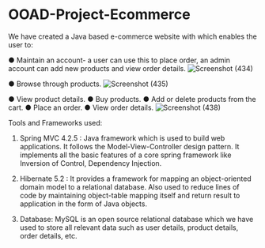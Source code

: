 # OOAD-Project-Ecommerce
We have created a Java based e-commerce website with which enables the user to:

● Maintain an account- a user can use this to place order, an admin account can add new products and view order details.
![Screenshot (434)](https://user-images.githubusercontent.com/56549662/165677642-c6d7d0f9-2cbc-4079-a019-763b5a6b9e71.png)

● Browse through products.
![Screenshot (435)](https://user-images.githubusercontent.com/56549662/165677789-c409c46f-6a98-4371-86f4-2a61eb574104.png)

● View product details.
● Buy products.
● Add or delete products from the cart.
● Place an order.
● View order details.
![Screenshot (438)](https://user-images.githubusercontent.com/56549662/165677915-e2521282-5c18-4691-a47c-6b0095896507.png)



Tools and Frameworks used:

1. Spring MVC 4.2.5 : Java framework which is used to build web applications. It follows the Model-View-Controller design pattern. It implements all the basic features of a core spring framework like Inversion of Control, Dependency Injection.

2. Hibernate 5.2 :  It provides a framework for mapping an object-oriented domain model to a relational database. Also used to reduce lines of code by maintaining object-table mapping itself and return result to application in the form of Java objects.

3. Database: MySQL is an open source relational database which we have used to store all relevant data such as user details, product details, order details, etc.



